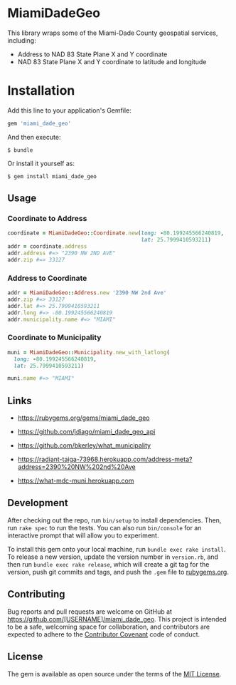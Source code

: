 # MiamiDadeGeo

This library wraps some of the Miami-Dade County geospatial services, including:

* Address to NAD 83 State Plane X and Y coordinate
* NAD 83 State Plane X and Y coordinate to latitude and longitude

# Installation #

Add this line to your application's Gemfile:

~~~ruby
gem 'miami_dade_geo'
~~~

And then execute:

    $ bundle

Or install it yourself as:

    $ gem install miami_dade_geo

## Usage

### Coordinate to Address

~~~ruby
coordinate = MiamiDadeGeo::Coordinate.new(long: -80.199245566240819,
                                          lat: 25.7999410593211)
addr = coordinate.address
addr.address #=> "2390 NW 2ND AVE"
addr.zip #=> 33127
~~~

### Address to Coordinate

~~~ruby
addr = MiamiDadeGeo::Address.new '2390 NW 2nd Ave'
addr.zip #=> 33127
addr.lat #=> 25.7999410593211
addr.long #=> -80.199245566240819
addr.municipality.name #=> "MIAMI"
~~~

### Coordinate to Municipality

~~~ruby
muni = MiamiDadeGeo::Municipality.new_with_latlong(
  long: -80.199245566240819,
  lat: 25.7999410593211)

muni.name #=> "MIAMI"
~~~

## Links

* <https://rubygems.org/gems/miami_dade_geo>

* <https://github.com/jdiago/miami_dade_geo_api>

* <https://github.com/bkerley/what_municipality>

* <https://radiant-taiga-73968.herokuapp.com/address-meta?address=2390%20NW%202nd%20Ave>

* <https://what-mdc-muni.herokuapp.com>

## Development

After checking out the repo, run `bin/setup` to install dependencies. Then, run `rake spec` to run the tests. You can also run `bin/console` for an interactive prompt that will allow you to experiment.

To install this gem onto your local machine, run `bundle exec rake install`. To release a new version, update the version number in `version.rb`, and then run `bundle exec rake release`, which will create a git tag for the version, push git commits and tags, and push the `.gem` file to [rubygems.org](https://rubygems.org).

## Contributing

Bug reports and pull requests are welcome on GitHub at https://github.com/[USERNAME]/miami_dade_geo. This project is intended to be a safe, welcoming space for collaboration, and contributors are expected to adhere to the [Contributor Covenant](http://contributor-covenant.org) code of conduct.


## License

The gem is available as open source under the terms of the [MIT License](http://opensource.org/licenses/MIT).
